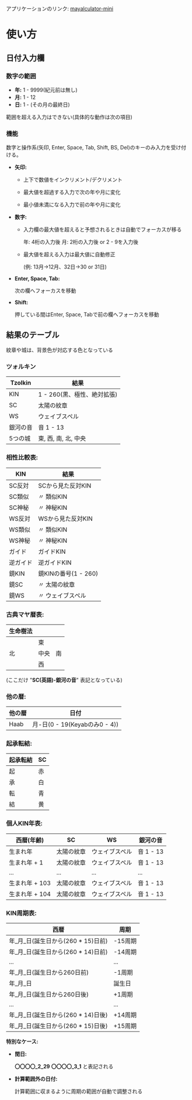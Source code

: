 アプリケーションのリンク: [mayalculator-mini](https://chaptergreen.github.io/mayalculator-mini.github.io/)

# 使い方

## 日付入力欄

### 数字の範囲

- **年:** 1 - 9999(紀元前は無し)
- **月:** 1 - 12
- **日:** 1 - (その月の最終日)

範囲を超える入力はできない(具体的な動作は次の項目)

### 機能

数字と操作系(矢印, Enter, Space, Tab, Shift, BS, Del)のキーのみ入力を受け付ける。

- **矢印:**

  - 上下で数値をインクリメント/デクリメント

  - 最大値を超過する入力で次の年や月に変化

  - 最小値未満になる入力で前の年や月に変化

- **数字:**

  - 入力欄の最大値を超えると予想されるときは自動でフォーカスが移る

    年: 4桁の入力後
    月: 2桁の入力後 or 2 - 9を入力後

  - 最大値を超える入力は最大値に自動修正

    (例: 13月→12月、32日→30 or 31日)

- **Enter, Space, Tab:**

  次の欄へフォーカスを移動

- **Shift:**

  押している間はEnter, Space, Tabで前の欄へフォーカスを移動

## 結果のテーブル

紋章や城は、背景色が対応する色となっている

### ツォルキン

|Tzolkin|結果|
|---|---|
|KIN|1 - 260(黒、極性、絶対拡張)|
|SC|太陽の紋章|
|WS|ウェイブスペル|
|銀河の音|音 1 - 13|
|5つの城|東, 西, 南, 北, 中央|

### 相性比較表:

|KIN|結果|
|---|---|
|SC反対|SCから見た反対KIN|
|SC類似|〃 類似KIN|
|SC神秘|〃 神秘KIN|
|WS反対|WSから見た反対KIN|
|WS類似|〃 類似KIN|
|WS神秘|〃 神秘KIN|
|ガイド|ガイドKIN|
|逆ガイド|逆ガイドKIN|
|鏡KIN|鏡KINの番号(1 - 260)|
|鏡SC|〃 太陽の紋章|
|鏡WS|〃 ウェイブスペル|

### 古典マヤ暦表:

|生命樹法|||
|---|---|---|
||東||
|北|中央|南|
||西||

(ここだけ "**SC(英語)-銀河の音**" 表記となっている)

### 他の暦:

|他の暦|日付|
|---|---|
|Haab|月-日(0 - 19(Keyabのみ0 - 4))|

### 起承転結:

|起承転結|SC|
|---|---|
|起|赤|
|承|白|
|転|青|
|結|黄|

### 個人KIN年表:

|西暦(年齢)|SC|WS|銀河の音|
|---|---|---|---|
|生まれ年|太陽の紋章|ウェイブスペル|音 1 - 13|
|生まれ年 + 1|太陽の紋章|ウェイブスペル|音 1 - 13|
|...|...|...|...|
|生まれ年 + 103|太陽の紋章|ウェイブスペル|音 1 - 13|
|生まれ年 + 104|太陽の紋章|ウェイブスペル|音 1 - 13|

### KIN周期表:
|西暦|周期|
|---|---|
|年_月_日(誕生日から(260 * 15)日前)|-15周期|
|年_月_日(誕生日から(260 * 14)日前)|-14周期|
|...|...|
|年_月_日(誕生日から260日前)|-1周期|
|年_月_日|誕生日|
|年_月_日(誕生日から260日後)|+1周期|
|...|...|
|年_月_日(誕生日から(260 * 14)日後)|+14周期|
|年_月_日(誕生日から(260 * 15)日後)|+15周期|

**特別なケース:**

- **閏日:**

  **〇〇〇〇_2_29**
  **〇〇〇〇_3_1**
  と表記される

- **計算範囲外の日付:**

  計算範囲に収まるように周期の範囲が自動で調整される